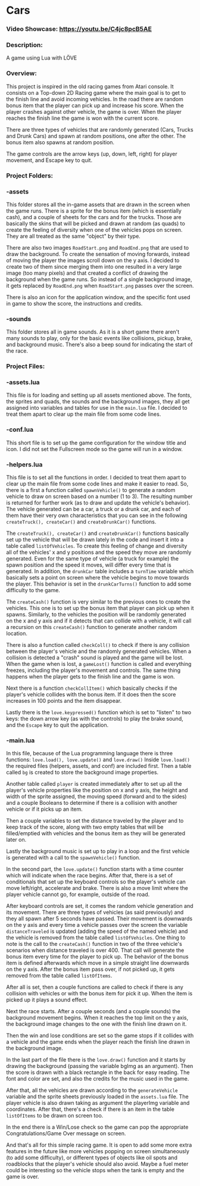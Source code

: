 # Cars
### Video Showcase:  <https://youtu.be/C4jc8pcB5AE>
### Description:
A game using Lua with LÖVE

### Overview:
This project is inspired in the old racing games from Atari console. It consists on a Top-down 2D Racing game where the main goal is to get to the finish line and avoid incoming vehicles. In the road there are random bonus item that the player can pick up and increase his score. When the player crashes against other vehicle, the game is over. When the player reaches the finish line the game is won with the current score.

There are three types of vehicles that are randomly generated (Cars, Trucks and Drunk Cars) and spawn at random positions, one after the other. The bonus item also spawns at random position.

The game controls are the arrow keys (up, down, left, right) for player movement, and Escape key to quit.


### Project Folders:
### -assets
This folder stores all the in-game assets that are drawn in the screen when the game runs. There is a sprite for the bonus item (which is essentially cash), and a couple of sheets for the cars and for the trucks. Those are basically the skins that will be picked and drawn at random (as quads) to create the feeling of diversity when one of the vehicles pops on screen. They are all treated as the same "object" by their type. 

There are also two images `RoadStart.png` and `RoadEnd.png` that are used to draw the background. To create the sensation of moving forwards, instead of moving the player the images scroll down on the y axis. I decided to create two of them since merging them into one resulted in a very large image (too many pixels) and that created a conflict of drawing the background when the game runs. So instead of a single background image, it gets replaced by `RoadEnd.png` when `RoadStart.png` passes over the screen.

There is also an icon for the application window, and the specific font used in game to show the score, the instructions and credits.

### -sounds
This folder stores all in game sounds. As it is a short game there aren't many sounds to play, only for the basic events like collisions, pickup, brake, and background music. There's also a beep sound for indicating the start of the race.


### Project Files:
### -assets.lua
This file is for loading and setting up all assets mentioned above. The fonts, the sprites and quads, the sounds and the background images, they all get assigned into variables and tables for use in the `main.lua` file. I decided to treat them apart to clear up the main file from some code lines.

### -conf.lua
This short file is to set up the game configuration for the window title and icon. I did not set the Fullscreen mode so the game will run in a window.

### -helpers.lua
This file is to set all the functions in order. I decided to treat them apart to clear up the main file from some code lines and make it easier to read. 
So, there is a first a function called `spawnVehicle()` to generate a random vehicle to draw on screen based on a number (1 to 3). The resulting number is returned for further work (as to draw and update the vehicle's behavior). The vehicle generated can be a car, a truck or a drunk car, and each of them have their very own characteristics that you can see in the following `createTruck(), createCar()` and `createDrunkCar()` functions.

The `createTruck(), createCar()` and `createDrunkCar()` functions basically set up the vehicle that will be drawn lately in the code and insert it into a table called `listOfVehicles`. To create this feeling of change and diversity all of the vehicles' x and y positions and the speed they move are randomly generated. Even for the same type of vehicle (a truck for example) the spawn position and the speed it moves, will differ every time that is generated. 
In addition, the `drunkCar` table includes a `turnTime` variable which basically sets a point on screen where the vehicle begins to move towards the player. This behavior is set in the `drunkCarTurns()` function to add some difficulty to the game.

The `createCash()` function is very similar to the previous ones to create the vehicles. This one is to set up the bonus item that player can pick up when it spawns. Similarly, to the vehicles the position will be randomly generated on the x and y axis and if it detects that can collide with a vehicle, it will call a recursion on this `createCash()` function to generate another random location.

There is also a function called `checkColl()` to check if there is any collision between the player's vehicle and the randomly generated vehicles. When a collision is detected a "crash" sound is played and the game will be lost. When the game when is lost, a `gameLost()` function is called and everything freezes, including the player's movement and controls. The same thing happens when the player gets to the finish line and the game is won.

Next there is a function `checkCollItem()` which basically checks if the player's vehicle collides with the bonus item. If it does then the score increases in 100 points and the item disappear.

Lastly there is the `love.keypressed()` function which is set to "listen" to two keys: the down arrow key (as with the controls) to play the brake sound, and the `Escape` key to quit the application.

### -main.lua
In this file, because of the Lua programming language there is three functions: `love.load(), love.update()` and `love.draw()`
Inside `love.load()` the required files (helpers, assets, and conf) are included first. Then a table called `bg` is created to store the background image properties.

Another table called `player` is created immediately after to set up all the player's vehicle properties like the position on x and y axis, the height and width of the sprite assigned, the moving speed (forward and to the sides) and a couple Booleans to determine if there is a collision with another vehicle or if it picks up an item.

Then a couple variables to set the distance traveled by the player and to keep track of the score, along with two empty tables that will be filled/emptied with vehicles and the bonus item as they will be generated later on.

Lastly the background music is set up to play in a loop and the first vehicle is generated with a call to the `spawnVehicle()` function.

In the second part, the `love.update()` function starts with a time counter which will indicate when the race begins. After that, there is a set of conditionals that set up the keyboard controls so the player's vehicle can move left/right, accelerate and brake. There is also a move limit where the player vehicle cannot go, for example, outside of the road.

After keyboard controls are set, it comes the random vehicle generation and its movement. There are three types of vehicles (as said previously) and they all spawn after 5 seconds have passed. Their movement is downwards on the y axis and every time a vehicle passes over the screen the variable `distanceTraveled` is updated (adding the speed of the named vehicle) and the vehicle is removed from the table called `listOfVehicles`. 
One thing to note is the call to the `createCash()` function in two of the three vehicle's scenarios when distance traveled is over 400. That call will generate the bonus item every time for the player to pick up. The behavior of the bonus item is defined afterwards which move in a simple straight line downwards on the y axis. After the bonus item pass over, if not picked up, it gets removed from the table called `listOfItems`.

After all is set, then a couple functions are called to check if there is any collision with vehicles or with the bonus item for pick it up. When the item is picked up it plays a sound effect.

Next the race starts. After a couple seconds (and a couple sounds) the background movement begins. When it reaches the top limit on the y axis, the background image changes to the one with the finish line drawn on it.

Then the win and lose conditions are set so the game stops if it collides with a vehicle and the game ends when the player reach the finish line drawn in the background image.

In the last part of the file there is the `love.draw()` function and it starts by drawing the background (passing the variable bgImg as an argument). Then the score is drawn with a black rectangle in the back for easy reading. The font and color are set, and also the credits for the music used in the game.

After that, all the vehicles are drawn according to the `generateVehicle` variable and the sprite sheets previously loaded in the `assets.lua` file. The player vehicle is also drawn taking as argument the playerImg variable and coordinates. After that, there's a check if there is an item in the table `listOfItems` to be drawn on screen too.

In the end there is a Win/Lose check so the game can pop the appropriate Congratulations/Game Over message on screen.

And that's all for this simple racing game. It is open to add some more extra features in the future like more vehicles popping on screen simultaneously (to add some difficulty), or different types of objects like oil spots and roadblocks that the player's vehicle should also avoid. Maybe a fuel meter could be interesting so the vehicle stops when the tank is empty and the game is over.
